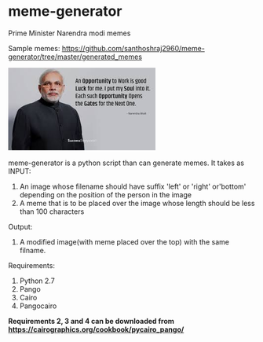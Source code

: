 # meme-generator
Prime Minister Narendra modi memes

Sample memes: https://github.com/santhoshraj2960/meme-generator/tree/master/generated_memes

![Image of social media scheduler](https://github.com/santhoshraj2960/meme-generator/blob/master/generated_memes/modi_left_2.jpeg)

meme-generator is a python script than can generate memes. It takes as
INPUT:
 1. An image whose filename should have suffix 'left' or 'right' or'bottom' depending on the position of the person in the image
 2. A meme that is to be placed over the image whose length should be less than 100 characters

Output:
 1. A modified image(with meme placed over the top) with the same filname.
 
 Requirements:
 1) Python 2.7
 2) Pango
 3) Cairo
 4) Pangocairo
 
 **Requirements 2, 3 and 4 can be downloaded from https://cairographics.org/cookbook/pycairo_pango/**
